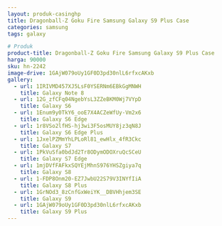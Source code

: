 ```yaml
---
layout: produk-casinghp
title: Dragonball-Z Goku Fire Samsung Galaxy S9 Plus Case
categories: samsung
tags: galaxy

# Produk
product-title: Dragonball-Z Goku Fire Samsung Galaxy S9 Plus Case
harga: 90000
sku: hn-2242
image-drive: 1GAjW079oUy1GF0D3pd30nlL6rfxcAKxb
gallery:
  - url: 1IRIVMD457XJ5LsF0YSERNm6EBkGgMNWH
    title: Galaxy Note 8
  - url: 12G_zfCFq04NgebYsL3ZZeBKM0Wj7VYpD
    title: Galaxy S6
  - url: 1Enum9y0TkY6_ooE7X4ACZeWfUy-Vm2x6
    title: Galaxy S6 Edge
  - url: 1r8VSo2lfHS-hj3wi3F5osMUY8jz3qN8J
    title: Galaxy S6 Edge Plus
  - url: 1JxelPZMmYhLPLoRl81_ewHlx_4fR3Ckc
    title: Galaxy S7
  - url: 1PkVuSfa0bdJd2Tr8ODymODOXruQcSCeU
    title: Galaxy S7 Edge
  - url: 1mjDVfFAFkxSQYEjMhnS976YHSZgiya7q
    title: Galaxy S8
  - url: 1-FDP8Onm20-EZ7JwbU22S79V3INYfIiA
    title: Galaxy S8 Plus
  - url: 1GrNOd3_8zCnfGxWeiYK__DBVHhjem3SE
    title: Galaxy S9
  - url: 1GAjW079oUy1GF0D3pd30nlL6rfxcAKxb
    title: Galaxy S9 Plus
---
```

